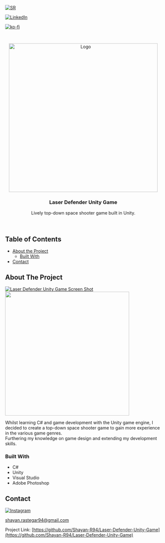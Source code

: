 <!-- PROJECT SHIELDS -->
[![SR][website-shield]][website-url]

[![LinkedIn][linkedin-shield]][linkedin-url]

[![ko-fi](https://www.ko-fi.com/img/githubbutton_sm.svg)](https://ko-fi.com/Y8Y11776E)



<!-- PROJECT LOGO -->
<br />
<p align="center">
  <a href="https://github.com/Shayan-R94/Laser-Defender-Unity-Game">
    <img src="https://i.ibb.co/RN5kWPs/SR-Game-Dev-Logo.png" alt="Logo" width="480" height="480">
  </a>

  <h3 align="center">Laser Defender Unity Game</h3>

  <p align="center">
    Lively top-down space shooter game built in Unity.
    <br />
    <br />
    <br />
  </p>
</p>



<!-- TABLE OF CONTENTS -->
## Table of Contents

* [About the Project](#about-the-project)
  * [Built With](#built-with)
* [Contact](#contact)



<!-- ABOUT THE PROJECT -->
## About The Project

[![Laser Defender Unity Game Screen Shot][product-screenshot]](https://github.com/Shayan-R94)
<br />
<img src="https://user-images.githubusercontent.com/26175544/71906450-ffb71a00-3161-11ea-8ab5-9d79ac6f8f7d.png" height="400">
<br />

Whilst learning C# and game development with the Unity game engine, I decided to create a top-down space shooter game to gain more experience in the various game genres.
<br />
Furthering my knowledge on game design and extending my development skills.


### Built With

* []() C#
* []() Unity
* []() Visual Studio
* []() Adobe Photoshop



<!-- CONTACT -->
## Contact 

[![Instagram][ig-shield]][ig-url] 

shayan.rastegar94@gmail.com

Project Link: [https://github.com/Shayan-R94/Laser-Defender-Unity-Game](https://github.com/Shayan-R94/Laser-Defender-Unity-Game)



<!-- MARKDOWN LINKS & IMAGES -->
[website-shield]: https://i.ibb.co/5RyMx0N/sr-Tiny-Logo.png
[website-url]: https://www.youtube.com/channel/UCeFFYz4Qch5YHDFPECZfkjQ
[linkedin-shield]: https://img.shields.io/badge/-LinkedIn-black.svg?style=flat-square&logo=linkedin&colorB=555
[linkedin-url]: https://uk.linkedin.com/in/shayan-rastegar
[product-screenshot]: https://user-images.githubusercontent.com/26175544/71906395-e615d280-3161-11ea-8637-8064daebdaf5.gif
[ig-shield]: https://user-images.githubusercontent.com/26175544/68094620-4bb3bd00-fe9a-11e9-9b36-7dd0b5c939e6.png
[ig-url]: https://www.instagram.com/shayan_r94